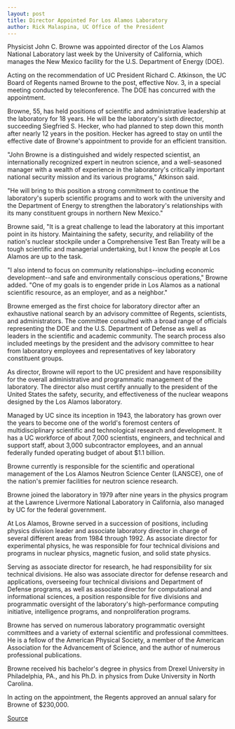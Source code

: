 ```yaml
---
layout: post
title: Director Appointed For Los Alamos Laboratory
author: Rick Malaspina, UC Office of the President
---
```


Physicist John C. Browne was appointed director of the Los Alamos National Laboratory last week by the University of California, which manages the New Mexico facility for the U.S. Department of Energy (DOE).

Acting on the recommendation of UC President Richard C. Atkinson, the UC Board of Regents named Browne to the post, effective Nov. 3, in a special meeting conducted by teleconference. The DOE has concurred with the appointment.

Browne, 55, has held positions of scientific and administrative leadership at the laboratory for 18 years. He will be the laboratory's sixth director, succeeding Siegfried S. Hecker, who had planned to step down this month after nearly 12 years in the position. Hecker has agreed to stay on until the effective date of Browne's appointment to provide for an efficient transition.

"John Browne is a distinguished and widely respected scientist, an internationally recognized expert in neutron science, and a well-seasoned manager with a wealth of experience in the laboratory's critically important national security mission and its various programs," Atkinson said.

"He will bring to this position a strong commitment to continue the laboratory's superb scientific programs and to work with the university and the Department of Energy to strengthen the laboratory's relationships with its many constituent groups in northern New Mexico."

Browne said, "It is a great challenge to lead the laboratory at this important point in its history. Maintaining the safety, security, and reliability of the nation's nuclear stockpile under a Comprehensive Test Ban Treaty will be a tough scientific and managerial undertaking, but I know the people at Los Alamos are up to the task.

"I also intend to focus on community relationships--including economic development--and safe and environmentally conscious operations," Browne added. "One of my goals is to engender pride in Los Alamos as a national scientific resource, as an employer, and as a neighbor."

Browne emerged as the first choice for laboratory director after an exhaustive national search by an advisory committee of Regents, scientists, and administrators. The committee consulted with a broad range of officials representing the DOE and the U.S. Department of Defense as well as leaders in the scientific and academic community. The search process also included meetings by the president and the advisory committee to hear from laboratory employees and representatives of key laboratory constituent groups.

As director, Browne will report to the UC president and have responsibility for the overall administrative and programmatic management of the laboratory. The director also must certify annually to the president of the United States the safety, security, and effectiveness of the nuclear weapons designed by the Los Alamos laboratory.

Managed by UC since its inception in 1943, the laboratory has grown over the years to become one of the world's foremost centers of multidisciplinary scientific and technological research and development. It has a UC workforce of about 7,000 scientists, engineers, and technical and support staff, about 3,000 subcontractor employees, and an annual federally funded operating budget of about $1.1 billion.

Browne currently is responsible for the scientific and operational management of the Los Alamos Neutron Science Center (LANSCE), one of the nation's premier facilities for neutron science research.

Browne joined the laboratory in 1979 after nine years in the physics program at the Lawrence Livermore National Laboratory in California, also managed by UC for the federal government.

At Los Alamos, Browne served in a succession of positions, including physics division leader and associate laboratory director in charge of several different areas from 1984 through 1992. As associate director for experimental physics, he was responsible for four technical divisions and programs in nuclear physics, magnetic fusion, and solid state physics.

Serving as associate director for research, he had responsibility for six technical divisions. He also was associate director for defense research and applications, overseeing four technical divisions and Department of Defense programs, as well as associate director for computational and informational sciences, a position responsible for five divisions and programmatic oversight of the laboratory's high-performance computing initiative, intelligence programs, and nonproliferation programs.

Browne has served on numerous laboratory programmatic oversight committees and a variety of external scientific and professional committees. He is a fellow of the American Physical Society, a member of the American Association for the Advancement of Science, and the author of numerous professional publications.

Browne received his bachelor's degree in physics from Drexel University in Philadelphia, PA., and his Ph.D. in physics from Duke University in North Carolina.

In acting on the appointment, the Regents approved an annual salary for Browne of $230,000.

[Source](http://www1.ucsc.edu/oncampus/currents/97-10-13/los.alamos.htm "Permalink to John Browne named Los Alamos Laboratory director: 10-13-97")
